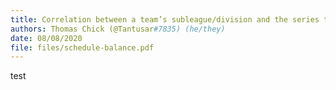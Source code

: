 ```yaml
---
title: Correlation between a team’s subleague/division and the series they play
authors: Thomas Chick (@Tantusar#7835) (he/they)
date: 08/08/2020
file: files/schedule-balance.pdf
---
```


test